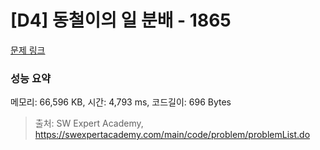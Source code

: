 # [D4] 동철이의 일 분배 - 1865 

[문제 링크](https://swexpertacademy.com/main/code/problem/problemDetail.do?contestProbId=AV5LuHfqDz8DFAXc) 

### 성능 요약

메모리: 66,596 KB, 시간: 4,793 ms, 코드길이: 696 Bytes



> 출처: SW Expert Academy, https://swexpertacademy.com/main/code/problem/problemList.do